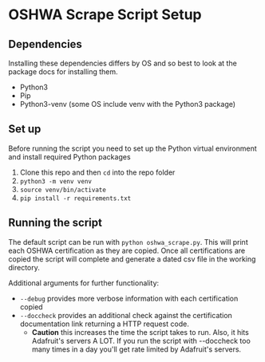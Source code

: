 # OSHWA Scrape Script Setup

## Dependencies

Installing these dependencies differs by OS and so best to look at the package docs for installing them.

- Python3
- Pip
- Python3-venv (some OS include venv with the Python3 package)

## Set up

Before running the script you need to set up the Python virtual environment and install required Python packages

1. Clone this repo and then `cd` into the repo folder
2. `python3 -m venv venv`
3. `source venv/bin/activate`
4. `pip install -r requirements.txt`

## Running the script

The default script can be run with `python oshwa_scrape.py`. This will print each OSHWA certification as they are copied. Once all certifications are copied the script will complete and generate a dated csv file in the working directory.

Additional arguments for further functionality:

- `--debug` provides more verbose information with each certification copied
- `--doccheck` provides an additional check against the certification documentation link returning a HTTP request code.
  - **Caution** this increases the time the script takes to run. Also, it hits Adafruit's servers A LOT. If you run the script with --doccheck too many times in a day you'll get rate limited by Adafruit's servers.
